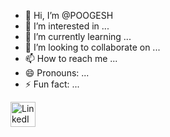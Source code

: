 - 👋 Hi, I’m @POOGESH
- 👀 I’m interested in ...
- 🌱 I’m currently learning ...
- 💞️ I’m looking to collaborate on ...
- 📫 How to reach me ...
- 😄 Pronouns: ...
- ⚡ Fun fact: ...

<!---
POOGESH/POOGESH is a ✨ special ✨ repository because its `README.md` (this file) appears on your GitHub profile.
You can click the Preview link to take a look at your changes.
--->
<img src="URL_TO_LINKEDIN_LOGO" alt="LinkedIn Logo" width="40" height="40">
<a href="https://www.linkedin.com" target="_blank" class="linkedin-button"></a>


